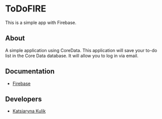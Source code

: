 # ToDoFIRE
This is a simple app with Firebase.
## About
A simple application using CoreData. This application will save your to-do list in the Core Data database. It will allow you to log in via email.
## Documentation
- [Firebase](https://firebase.google.com/docs/ios/setup?hl=ru)
## Developers
- [Katsiaryna Kulik](https://www.linkedin.com/in/katsiaryna-kulik-4298b4259/)



